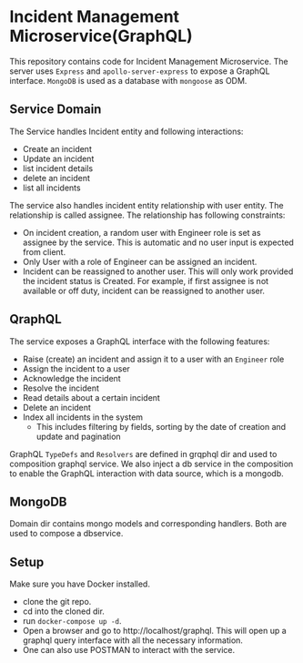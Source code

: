 # Incident Management Microservice(GraphQL)

This repository contains code for Incident Management Microservice.
The server uses `Express` and `apollo-server-express` to expose a GraphQL interface. `MongoDB` is used as a database with `mongoose` as ODM.

## Service Domain

The Service handles Incident entity and following interactions:
- Create an incident 
- Update an incident
- list incident details
- delete an incident
- list all incidents

The service also handles incident entity relationship with user entity. The relationship is called assignee. The relationship has following constraints:

- On incident creation, a random user with Engineer role is set as assignee by the service. This is automatic and no user input is expected from client.
- Only User with a role of Engineer can be assigned an incident.
- Incident can be reassigned to another user. This will only work provided the incident status is Created. For example, if first assignee is not available or off duty, incident can be reassigned to another user.


## QraphQL

The service exposes a GraphQL interface with the following features:

- Raise (create) an incident and assign it to a user with an `Engineer` role
- Assign the incident to a user
- Acknowledge the incident
- Resolve the incident
- Read details about a certain incident
- Delete an incident
- Index all incidents in the system
  - This includes filtering by fields, sorting by the date of creation and update and pagination
  
GraphQL `TypeDefs` and `Resolvers` are defined in grqphql dir and used to composition graphql service. We also inject a db service in the composition to enable the GraphQL interaction with data source, which is a mongodb. 

## MongoDB

Domain dir contains mongo models and corresponding handlers. Both are used to compose a dbservice. 

## Setup

Make sure you have Docker installed.
 - clone the git repo.
 - cd into the cloned dir.
 - run `docker-compose up -d`.
 - Open a browser and go to http://localhost/graphql. This will open up a graphql query interface with all the necessary information.
 - One can also use POSTMAN to interact with the service. 
 
